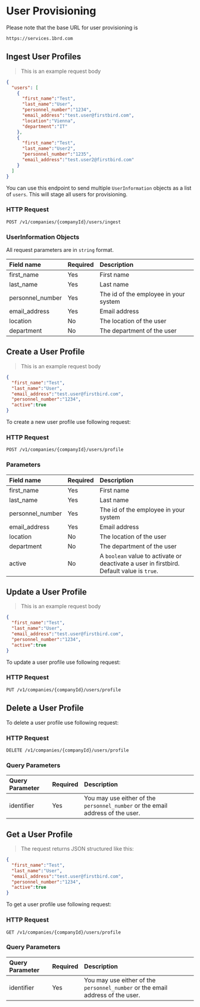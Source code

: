 # User Provisioning

Please note that the base URL for user provisioning is

`https://services.1brd.com`

## Ingest User Profiles

> This is an example request body

```json
{
  "users": [ 
    {
      "first_name":"Test",
      "last_name":"User",
      "personnel_number":"1234",
      "email_address":"test.user@firstbird.com",
      "location":"Vienna",
      "department":"IT"
    },
    {
      "first_name":"Test",
      "last_name":"User2",
      "personnel_number":"1235",
      "email_address":"test.user2@firstbird.com"
    }
  ]
}
```

You can use this endpoint to send multiple `UserInformation` objects as a list of `users`.
This will stage all users for provisioning.

### HTTP Request

`POST /v1/companies/{companyId}/users/ingest`

### UserInformation Objects

All request parameters are in `string` format.

| Field name        | Required | Description                                |
|:------------------|:---------|:-------------------------------------------|
| first_name        | Yes      | First name                                 |
| last_name         | Yes      | Last name                                  |
| personnel_number  | Yes      | The id of the employee in your system      |
| email_address     | Yes      | Email address                              |
| location          | No       | The location of the user                   |
| department        | No       | The department of the user                 |

## Create a User Profile

> This is an example request body

```json
{
  "first_name":"Test",
  "last_name":"User",
  "email_address":"test.user@firstbird.com",
  "personnel_number":"1234",
  "active":true
}
```

To create a new user profile use following request:

### HTTP Request

`POST /v1/companies/{companyId}/users/profile`

### Parameters

| Field name        | Required | Description                                                                                |
|:------------------|:---------|:-------------------------------------------------------------------------------------------|
| first_name        | Yes      | First name                                                                                 |
| last_name         | Yes      | Last name                                                                                  |
| personnel_number  | Yes      | The id of the employee in your system                                                      |
| email_address     | Yes      | Email address                                                                              |
| location          | No       | The location of the user                                                                   |
| department        | No       | The department of the user                                                                 |
| active            | No       | A `boolean` value to activate or deactivate a user in firstbird. Default value is `true`.  |

## Update a User Profile

> This is an example request body

```json
{
  "first_name":"Test",
  "last_name":"User",
  "email_address":"test.user@firstbird.com",
  "personnel_number":"1234",
  "active":true
}
```

To update a user profile use following request:

### HTTP Request

`PUT /v1/companies/{companyId}/users/profile`

## Delete a User Profile

To delete a user profile use following request:

### HTTP Request

`DELETE /v1/companies/{companyId}/users/profile`

### Query Parameters

| Query Parameter | Required | Description                                                                    |
|:----------------|:---------|:-------------------------------------------------------------------------------|
| identifier      | Yes      | You may use either of the `personnel_number` or the email address of the user. |

## Get a User Profile

> The request returns JSON structured like this:

```json
{
  "first_name":"Test",
  "last_name":"User",
  "email_address":"test.user@firstbird.com",
  "personnel_number":"1234",
  "active":true
}
```

To get a user profile use following request:

### HTTP Request

`GET /v1/companies/{companyId}/users/profile`

### Query Parameters

| Query Parameter | Required | Description                                                                    |
|:----------------|:---------|:-------------------------------------------------------------------------------|
| identifier      | Yes      | You may use either of the `personnel_number` or the email address of the user. |